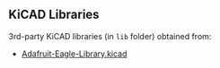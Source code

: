 ## KiCAD Libraries

3rd-party KiCAD libraries (in `lib` folder) obtained from:

- [Adafruit-Eagle-Library.kicad](https://github.com/ryanfobel/Adafruit-Eagle-Library.kicad)

